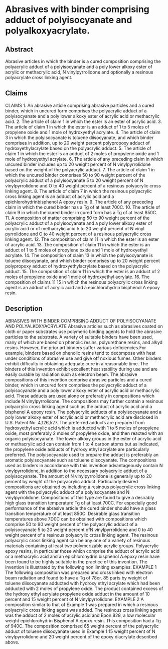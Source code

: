 # Abrasives with binder comprising adduct of polyisocyanate and polyalkoxyacrylate.

## Abstract
Abrasive articles in which the binder is a cured composition comprising the polyacrylic adduct of a polyisocyanate and a poly lower alkoxy ester of acrylic or methacrylic acid, N vinylpyrrolidone and optionally a resinous polyacrylate cross linking agent.

## Claims
CLAIMS 1. An abrasive article comprising abrasive particles and a cured binder, which in uncured form comprises the polyacrylic adduct of a polyisocyanate and a poly lower alkoxy ester of acrylic acid or methacrylic acid. 2. The article of claim 1 in which the ester is an ester of acrylic acid. 3. The article of claim 1 in which the ester is an adduct of 1 to 5 moles of propylene oxide and 1 mole of hydroxyethyl acrylate. 4. The article of claim 3 in which the polyisocyanate is toluene diisocyanate, and which binder comprises in addition, up to 20 weight percent polypropoxy adduct of hydroxyethylacrylate based on the polyacrylic adduct. 5. The article of claim 1 in which the ester is an adduct of 2 moles of propylene oxide and 1 mole of hydroxyethyl acrylate. 6. The article of any preceding claim in which uncured binder includes up to 20 weight percent of N vinylpyrrolidone based on the weight of the polyacrylic adduct. 7. The article of claim 1 in which the uncured binder comprises 50 to 90 weight percent of the polyacrylic adduct of a polyisocyanate 5 to 20 weight percent of N vinylpyrrolidone and O to 40 weight percent of a resinous polyacrylic cross linking agent. 8. The article of claim 7 in which the resinous polyacrylic cross linking agent is an adduct of acrylic acid and a epichlorohydrinbisphenol A epoxy resin. 9. The article of any preceding claim in which the cured binder has a Tg of at least 700C. 10. The article of claim 9 in which the cured binder in cured form has a Tg of at least 850C. 11. A composition of matter comprising 50 to 90 weight percent of the polyacrylic adduct of a polyisocyanate and a poly lower alkoxy ester of acrylic acid or of methacrylic acid 5 to 20 weight percent of N vinyl pyrrolidone and O to 40 weight percent of a resinous polyacrylic cross linking agent. 12. The composition of claim 11 in which the ester is an ester of acrylic acid. 13. The composition of claim 11 in which the ester is an adduct of 1 to 5 moles of propylene oxide and 1 mole of hydroxyethyl acrylate. 14. The composition of claim 13 in which the polyisocyanate is toluene diisocyanate, and which binder comprises up to 20 weight percent polypropoxy adduct of hydroxyethylacrylate based on the polyacrylic adduct. 15. The composition of claim 11 in which the ester is an adduct of 2 moles of propylene oxide and 1 mole of hydroxyethyl acrylate. 16. The composition of claims 11 15 in which the resinous polyacrylic cross linking agent is an adduct of acrylic acid and a epichlorohydrin bisphenol A epoxy resin.

## Description
ABRASIVES WITH BINDER COMPRISING ADDUCT OF POLYISOCYANATE AND POLYALKOXYACRYLATE Abrasive articles such as abrasives coated on cloth or paper substrates use polymeric binding agents to hold the abrasive particles to the substrate. A variety of suitable binders have been used, many of which are based on phenolic resins, polyurethane resins, and alkyd resins. However, the prior art binders suffer various deficiencies.For example, binders based on phenolic resins tend to decompose with heat under conditions of abrasive use and give off noxious fumes. Other binders exhibit difficulty in obtaining adequate cure in a reasonable time. The binders of this invention exhibit excellent heat stability during use and are easily curable by radiation such as electron beam. The abrasive compositions of this invention comprise abrasive particles and a cured binder, which in uncured form comprises the polyacrylic adduct of a polyisocyanate and a poly lower alkoxy ester of acrylic acid or methacrylic acid. These adducts are used alone or preferably in compositions which include N vinylpyrrolidone. The compositions may further contain a resinous polyacrylic cross linking agent such as the adduct of acrylic acid and a bisphenol A epoxy resin. The polyacrylic adducts of a polyisocyanate and a poly lower alkoxy ester of acrylic acid or methacrylic acid are disclosed in U.S. Patent No. 4,126,527. The preferred adducts are prepared from hydroxyethyl acrylic acid which is adducted with 1 to 5 moles of propylene oxide, most preferably 2 moles of propylene oxide, and then reacted with an organic polyisocyanate. The lower alkoxy groups in the ester of acrylic acid or methacrylic acid can contain from 1 to 4 carbon atoms but as indicated, the propylene oxide adducts of hydroxy ethyl acrylate are particularly preferred. The polyisocyanate used to prepare the adduct is preferably an aromatic polyisocyanate such as toluene diisocyanate. The compositions used as binders in accordance with this invention advantageously contain N vinylpyrrolidone, in addition to the necessary polyacrylic adduct of a polyisocyanate. The amount of N vinylpyrrolidone is generally up to 20 percent by weight of the polyacrylic adduct. Particularly desired compositions are obtained oy including a resinous polyacrylic cross linking agent with the polyacrylic adduct of a polyisocyanate and N vinylpyrrolidone. Compositions of this type are found to give a desirably high glass transition temperature Tg of at least 700C. For especially good performance of the abrasive article the cured binder should have a glass transition temperature of at least 850C. Desirable glass transition temperatures above 7D0C can be obtained with compositions which comprise 50 to 90 weight percent of the polyacrylic adduct of a polyisocyanate 5 to 20 weight percent ofN vinylpyrrolidone and 0 to 40 weight percent of a resinous polyacrylic cross linking agent. The resinous polyacrylic cross linking agent can be any one of a variety of resinous materials containing at least two polymerizable acrylic groups. Polyacrylic epoxy resins, in particular those which comprise the adduct of acrylic acid or a methacrylic acid and an epichlorohydrin bisphenol A.epoxy resin have been found to be highly suitable in the practice of this invention. The invention is illustrated by the following non limiting examples. EXAMPLE 1 The following composition was prepared and cross linked with electron beam radiation and found to have a Tg of 78or. 85 parts by weight of toluene diisocyanate adducted with hydroxy ethyl acrylate which had been adducted with 2 moles of propylene oxide. The product contained excess of the hydroxy ethyl acrylate propylene oxide adduct in the amount of 10 percent and 15 weight percent of N vinylpyrrolidone. EXAMPLE 2 A composition similar to that of Example 1 was prepared in which a resinous polyacrylic cross linking agent was added. The resinous cross linking agent was the adduct of 2 moles of acrylic acid and Epon 828, a low molecular weight epichlorohydrin Bisphenol A epoxy resin. This composition had a Tg of 940C. The composition comprised 65 weight percent of the polyacrylic adduct of toluene diisocyanate used in Example 1 15 weight percent of N vinylpyrrolidone and 20 weight percent of the epoxy diacrylate described above.